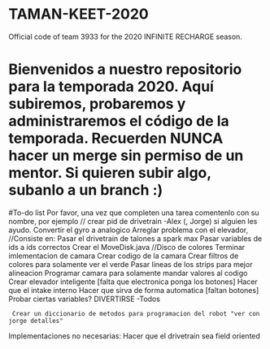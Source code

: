 # TAMAN-KEET-2020
Official code of team 3933 for the 2020 INFINITE RECHARGE season.
# Bienvenidos a nuestro repositorio para la temporada 2020. Aquí subiremos, probaremos y administraremos el código de la temporada. Recuerden NUNCA hacer un merge sin permiso de un mentor. Si quieren subir algo, subanlo a un branch :)

#To-do list
Por favor, una vez que completen una tarea comentenlo con su nombre, por ejemplo 
// crear pid de drivetrain -Alex (, Jorge) si alguien les ayudo.
     Convertir el gyro a analogico
     Arreglar problema con el elevador, //Consiste en:
     Pasar el drivetrain de talones a spark max
     Pasar variables de ids a ids correctos
     Crear el MoveDisk.java //Disco de colores
     Terminar imlementacion de camara
          Crear codigo de la camara
          Crear filtros de colores para solamente ver el verde 
          Pasar lineas de los strips para mejor alineacion
          Programar camara para solamente mandar valores al codigo
     Crear elevador inteligente [falta que electronica ponga los botones]
     Hacer que el intake interno
     Hacer que sirva de forma automatica [faltan botones]
     Probar ciertas variables?
     DIVERTIRSE -Todos
     
     Crear un diccionario de metodos para programacion del robot "ver con jorge detalles"
Implementaciones no necesarias:
     Hacer que el drivetrain sea field oriented
